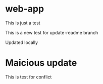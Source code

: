 # web-app

This is just a test

This is a new test for update-readme branch

Updated locally
# Maicious update

This is test for conflict